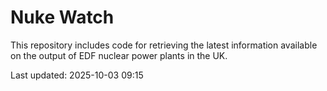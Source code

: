 # Nuke Watch

This repository includes code for retrieving the latest information available on the output of EDF nuclear power plants in the UK.

Last updated: 2025-10-03 09:15